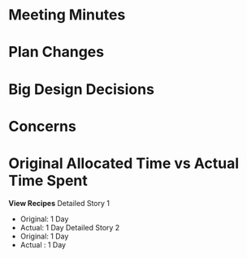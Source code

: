 # Meeting Minutes
# Plan Changes
# Big Design Decisions
# Concerns
# Original Allocated Time vs Actual Time Spent
**View Recipes**
Detailed Story 1
* Original: 1 Day
* Actual: 1 Day
Detailed Story 2
* Original: 1 Day
* Actual : 1 Day
